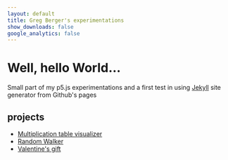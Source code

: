 ```yaml
---
layout: default
title: Greg Berger's experimentations
show_downloads: false
google_analytics: false
---
```


# Well, hello World...
Small part of my p5.js experimentations and a first test in using [Jekyll](https://jekyllrb.com/) site generator from Github's pages

## projects

* [Multiplication table visualizer](multiplication-tables-modulo)
* [Random Walker](random-walker)
* [Valentine's gift](plotter)
